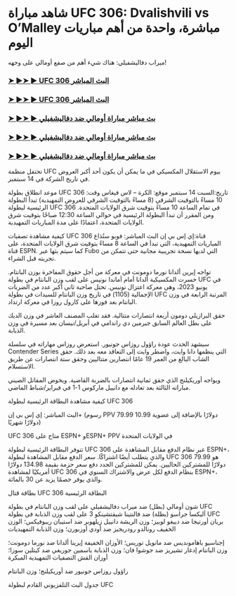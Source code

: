 #  شاهد مباراة UFC 306: Dvalishvili vs O’Malley مباشرة، واحدة من أهم مباريات اليوم

ميراب دفاليشفيلي: هناك شيء أهم من صفع أومالي على وجهه!

<h3><a href="https://cutt.ly/2eR39DYI">➤ ►➤ ► UFC 306 البث المباشر</a></h3>

<h3><a href="https://cutt.ly/2eR39DYI">➤ ►➤ ► UFC 306 البث المباشر</a></h3>

<h3><a href="https://cutt.ly/2eR39DYI">➤ ►➤ ► بث مباشر مباراة أومالي ضد دفاليشفيلي</a></h3>

<h3><a href="https://cutt.ly/2eR39DYI">➤ ►➤ ► بث مباشر مباراة أومالي ضد دفاليشفيلي</a></h3>

<h3><a href="https://cutt.ly/2eR39DYI">➤ ►➤ ► بث مباشر مباراة أومالي ضد دفاليشفيلي</a></h3>

تحتفل منظمة UFC بيوم الاستقلال المكسيكي في ما يمكن أن يكون أحد أكبر العروض في تاريخ الشركة في 14 سبتمبر.

موعد انطلاق بطولة UFC 306
تاريخ:السبت 14 سبتمبر
موقع: الكرة – لاس فيغاس
وقت: 10 مساءً بالتوقيت الشرقي (8 مساءً بالتوقيت الشرقي للعروض التمهيدية)
تبدأ البطولة الرئيسية لبطولة UFC 306 في تمام الساعة 10 مساءً بتوقيت شرق الولايات المتحدة. ومن المقرر أن تبدأ البطولة الرئيسية في حوالي الساعة 12:30 صباحًا بتوقيت شرق الولايات المتحدة، اعتمادًا على مدة المباريات التمهيدية.

كيفية مشاهدة تصفيات UFC 306
قناة:إي إس بي إن
البث المباشر: فوبو
ستُذاع المباريات التمهيدية، التي تبدأ في الساعة 8 مساءً بتوقيت شرق الولايات المتحدة، على قناة ESPN. كما سيتم بثها عبر Fubo التي لديها نسخة تجريبية مجانية حتى تتمكن من تجربته قبل الشراء.

تواجه إيرين ألدانا نورما دومونت في معركة من أجل حقوق المفاخرة بوزن البانتام. خسرت المكسيكية ألدانا أمام أماندا نونيس على لقب وزن البانتام في بطولة UFC في يونيو 2023، وهي معركة اعتزال نونيس. تحتل صاحبة ثاني أكبر عدد من الضربات الإجمالية (1105) في تاريخ وزن البانتام للسيدات في بطولة UFC المرتبة الرابعة في وزن البانتام بعد فوزها على كارول روزا في معركة ارتداد.

حقق البرازيلي دومون أربعة انتصارات متتالية. فقد تغلب المصنف العاشر في وزن الديك على بطل العالم السابق جيرمين دي راندامي في أبريل/نيسان بعد مسيرة في وزن الذبابة.

سيشهد الحدث عودة راؤول روزاس جونيور. استعرض روزاس مهاراته في سلسلة Contender Series التي ينظمها دانا وايت، واضطر وايت إلى التعاقد معه بعد ذلك. حقق الشاب البالغ من العمر 19 عامًا انتصارين متتاليين وحقق ستة انتصارات عن طريق الاستسلام.

ويواجه أوريكيلنج الذي حقق ثمانية انتصارات بالضربة القاضية. ويخوض المقاتل الصيني مباراته الثالثة بعد تعادله مع دانييل ماركوس 1-1 في فبراير/شباط الماضي.

كيفية مشاهدة البطاقة الرئيسية لبطولة UFC 306

البث المباشر: إي إس بي إن+ (رسوم PPV 79.99 دولارًا بالإضافة إلى عضوية 10.99 دولارًا شهريًا)

UFC 306 متاح على ESPN+ وESPN+ PPV في الولايات المتحدة

تتوفر البطاقة الرئيسية لبطولة UFC 306 عبر نظام الدفع مقابل المشاهدة على ESPN+، والذي يتطلب أيضًا اشتراكًا. سعر الدفع مقابل المشاهدة لبطولة UFC 306 هو 79.99 دولارًا للمشتركين الحاليين. يمكن للمشتركين الجدد دفع سعر حزمة بقيمة 134.98 دولارًا أمريكيًا لمشاهدة UFC 306 بنظام الدفع لكل عرض والاشتراك السنوي في ESPN+، والذي يوفر خصمًا يزيد عن 30 بالمائة.

بطاقة قتال UFC 306
البطاقة الرئيسية

شون أومالي (بطل) ضد ميراب دفاليشفيلي على لقب وزن البانتام في بطولة UFC
أليكسا جراسو (بطلة) ضد فالنتينا شيفتشينكو 3 على لقب وزن الذبابة في بطولة UFC
بريان أورتيجا ضد دييغو لوبيز؛ وزن الريشة
دانييل زيلهوبر ضد استيبان ريبوفيكس؛ الوزن الخفيف
رونالدو رودريجيز ضد أودي أوزبورن؛ وزن الذبابة
التمهيديات

إجناسيو باهامونديس ضد مانويل توريس؛ الأوزان الخفيفة
إيرينا ألدانا ضد نورما دومونت؛ وزن البانتام
إدغار تشيريز ضد جوشوا فان؛ وزن الذبابة
ياسمين جوريغي ضد كيتلين سوزا؛ أوزان القش
التصفيات التمهيدية المبكرة

راؤول روزاس جونيور ضد أوريكيلنج؛ وزن البانتام

جدول البث التلفزيوني القادم لبطولة UFC
